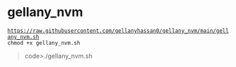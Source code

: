 # gellany_nvm

<code>https://raw.githubusercontent.com/gellanyhassan0/gellany_nvm/main/gellany_nvm.sh</code><br>
<code>chmod +x gellany_nvm.sh</code><br>
>code>./gellany_nvm.sh</code><br>
